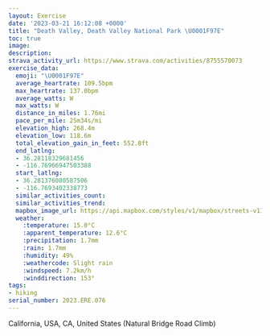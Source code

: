 ```yaml
---
layout: Exercise
date: '2023-03-21 16:12:08 +0000'
title: "Death Valley, Death Valley National Park \U0001F97E"
toc: true
image:
description:
strava_activity_url: https://www.strava.com/activities/8755570073
exercise_data:
  emoji: "\U0001F97E"
  average_heartrate: 109.5bpm
  max_heartrate: 137.0bpm
  average_watts: W
  max_watts: W
  distance_in_miles: 1.76mi
  pace_per_mile: 25m34s/mi
  elevation_high: 268.4m
  elevation_low: 118.6m
  total_elevation_gain_in_feet: 552.8ft
  end_latlng:
  - 36.28118329681456
  - -116.76966947503388
  start_latlng:
  - 36.281376080587506
  - -116.7693402338773
  similar_activities_count:
  similar_activities_trend:
  mapbox_image_url: https://api.mapbox.com/styles/v1/mapbox/streets-v11/static/path-5+787af2-1.0(%7Bim%7CE%7CeugUc%40Ba%40PWBa%40I%5BC%5DYSIQ%5Dc%40%5BEIQQc%40%7D%40MIEBB%3FOYG%5DKEUWC%5DEIGASBM%3FMGMU%5BMCDCACG%40EHIHCBGIEG%3FMBCDHGG%3FQIWDBGIA%3FCFWCWBKGIGES%3FIIa%40COMGWBe%40g%40o%40AGDIIAC%40AM%40%40BFLFDH%3FHC%3FIDBED%40AJ%5BBe%40Cu%40YMIAE%40EKOM%5DM_%40G_%40AgA%5C%7BAHMGJCAKSM_%40Ju%40DEBBCG%3FKSS%3FM%40CB%3F%40EG%3FGOCD%3FDCJC%3FB%40ACDQ%40%3FD%40DNAJBFTLEh%40M%5EFZAHBBJIDc%40FGAUC%40DHAA%40EDA%3FEMc%40%40II%5B%40SD%40AB%3FBD%3FQUCI%3FWES%3F%5D%40MIKGWAUBWCMC%3FDCE%3FFB%40BGn%40FLDXJL%40HEt%40%3FCJNDNHNCd%40HZ%3FNJBAFON%40PCXKb%40KXO%60BAx%40Nj%40Vh%40X%5CTJl%40JjAFRFNXD%5CJHJPZVZf%40j%40ZXTX%5ENXLJXHXDNJX%7C%40LPF%5CN%60%40d%40bA%5E%5ENDp%40d%40FB%5C%40TFV%3Fn%40Sh%40GNDXT),pin-s-s+e5b22e(-116.76783,36.28206),pin-s-f+89ae00(-116.76795000000006,36.281760000000006)/auto/800x800?access_token=pk.eyJ1Ijoiam9zaGJlY2ttYW4iLCJhIjoiY205eWR2aDd1MWZ6djJrbXc4a3M0bWZleiJ9.XiG9OWkNcZk2QzjJbxLB4A
  weather:
    :temperature: 15.0°C
    :apparent_temperature: 12.6°C
    :precipitation: 1.7mm
    :rain: 1.7mm
    :humidity: 49%
    :weathercode: Slight rain
    :windspeed: 7.2km/h
    :winddirection: 153°
tags:
- hiking
serial_number: 2023.ERE.076
---
```

California, USA, CA, United States (Natural Bridge Road Climb)
